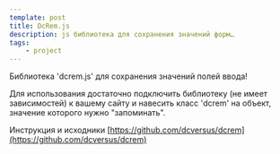 ```yaml
---
template: post
title: DcRem.js
description: js библиотека для сохранения значений форм…
tags:
    - project
---
```


Библиотека 'dcrem.js' для сохранения значений полей ввода!

Для использования достаточно подключить библиотеку (не имеет зависимостей) 
к вашему сайту и навесить класс 'dcrem' на объект, значение которого нужно "запоминать".

Инструкция и исходники [https://github.com/dcversus/dcrem](https://github.com/dcversus/dcrem)
